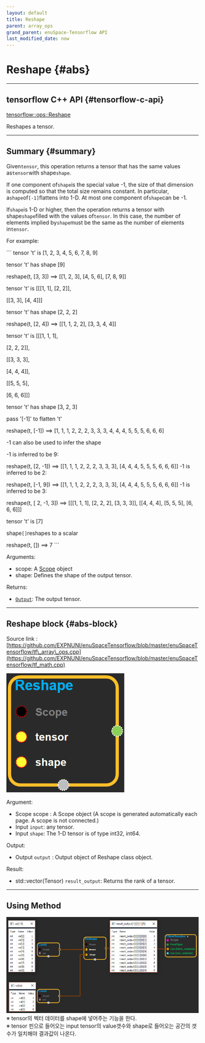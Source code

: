 ```yaml
--- 
layout: default 
title: Reshape 
parent: array_ops 
grand_parent: enuSpace-Tensorflow API 
last_modified_date: now 
--- 
```


# Reshape {#abs}

---

## tensorflow C++ API {#tensorflow-c-api}

[tensorflow::ops::Reshape](https://www.tensorflow.org/api_docs/cc/class/tensorflow/ops/reshape.html)

Reshapes a tensor.

---

## Summary {#summary}

Given`tensor`, this operation returns a tensor that has the same values as`tensor`with shape`shape`.

If one component of`shape`is the special value -1, the size of that dimension is computed so that the total size remains constant. In particular, a`shape`of`[-1]`flattens into 1-D. At most one component of`shape`can be -1.

If`shape`is 1-D or higher, then the operation returns a tensor with shape`shape`filled with the values of`tensor`. In this case, the number of elements implied by`shape`must be the same as the number of elements in`tensor`.

For example:

\`\`\` tensor 't' is \[1, 2, 3, 4, 5, 6, 7, 8, 9\]

tensor 't' has shape \[9\]

reshape\(t, \[3, 3\]\) ==&gt; \[\[1, 2, 3\], \[4, 5, 6\], \[7, 8, 9\]\]

tensor 't' is \[\[\[1, 1\], \[2, 2\]\],

\[\[3, 3\], \[4, 4\]\]\]

tensor 't' has shape \[2, 2, 2\]

reshape\(t, \[2, 4\]\) ==&gt; \[\[1, 1, 2, 2\], \[3, 3, 4, 4\]\]

tensor 't' is \[\[\[1, 1, 1\],

\[2, 2, 2\]\],

\[\[3, 3, 3\],

\[4, 4, 4\]\],

\[\[5, 5, 5\],

\[6, 6, 6\]\]\]

tensor 't' has shape \[3, 2, 3\]

pass '\[-1\]' to flatten 't'

reshape\(t, \[-1\]\) ==&gt; \[1, 1, 1, 2, 2, 2, 3, 3, 3, 4, 4, 4, 5, 5, 5, 6, 6, 6\]

-1 can also be used to infer the shape

-1 is inferred to be 9:

reshape\(t, \[2, -1\]\) ==&gt; \[\[1, 1, 1, 2, 2, 2, 3, 3, 3\], \[4, 4, 4, 5, 5, 5, 6, 6, 6\]\] -1 is inferred to be 2:

reshape\(t, \[-1, 9\]\) ==&gt; \[\[1, 1, 1, 2, 2, 2, 3, 3, 3\], \[4, 4, 4, 5, 5, 5, 6, 6, 6\]\] -1 is inferred to be 3:

reshape\(t, \[ 2, -1, 3\]\) ==&gt; \[\[\[1, 1, 1\], \[2, 2, 2\], \[3, 3, 3\]\], \[\[4, 4, 4\], \[5, 5, 5\], \[6, 6, 6\]\]\]

tensor 't' is \[7\]

shape`[]`reshapes to a scalar

reshape\(t, \[\]\) ==&gt; 7 \`\`\`

Arguments:

* scope: A [Scope](https://www.tensorflow.org/api_docs/cc/class/tensorflow/scope.html#classtensorflow_1_1_scope) object
* shape: Defines the shape of the output tensor.

Returns:

* [`Output`](https://www.tensorflow.org/api_docs/cc/class/tensorflow/output.html#classtensorflow_1_1_output): The output tensor.

---

## Reshape block {#abs-block}

Source link :[https://github.com/EXPNUNI/enuSpaceTensorflow/blob/master/enuSpaceTensorflow/tf\_array\_ops.cpp](https://github.com/EXPNUNI/enuSpaceTensorflow/blob/master/enuSpaceTensorflow/tf_math.cpp)

![](./assets/array_ops/reshape1.png)

Argument:

* Scope scope : A Scope object \(A scope is generated automatically each page. A scope is not connected.\)
* Input `input`: any tensor.
* Input `shape`: The 1-D tensor is of type int32, int64.

Output:

* Output `output` : Output object of Reshape class object.

Result:

* std::vector\(Tensor\) `result_output`: Returns the rank of a tensor.

---

## Using Method

![](./assets/array_ops/reshape2.png)※ tensor의 벡터 데이터를 shape에 넣어주는 기능을 한다.  
※ tensor 핀으로 들어오는 input tensor의 value갯수와 shape로 들어오는 공간의 갯수가 일치해야 결과값이 나온다.

